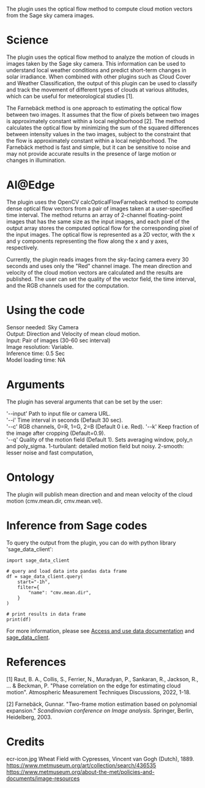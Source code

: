 The plugin uses the optical flow method to compute cloud motion vectors from the Sage sky camera images.

# Science
The plugin uses the optical flow method to analyze the motion of clouds in images taken by the Sage sky camera. This information can be used to understand local weather conditions and predict short-term changes in solar irradiance. When combined with other plugins such as Cloud Cover and Weather Classification, the output of this plugin can be used to classify and track the movement of different types of clouds at various altitudes, which can be useful for meteorological studies [1].

The Farnebäck method is one approach to estimating the optical flow between two images. It assumes that the flow of pixels between two images is approximately constant within a local neighborhood [2]. The method calculates the optical flow by minimizing the sum of the squared differences between intensity values in the two images, subject to the constraint that the flow is approximately constant within a local neighborhood. The Farnebäck method is fast and simple, but it can be sensitive to noise and may not provide accurate results in the presence of large motion or changes in illumination.
# AI@Edge
The plugin uses the OpenCV calcOpticalFlowFarneback method to compute dense optical flow vectors from a pair of images taken at a user-specified time interval. The method returns an array of 2-channel floating-point images that has the same size as the input images, and each pixel of the output array stores the computed optical flow for the corresponding pixel of the input images. The optical flow is represented as a 2D vector, with the x and y components representing the flow along the x and y axes, respectively.

Currently, the plugin reads images from the sky-facing camera every 30 seconds and uses only the "Red" channel image. The mean direction and velocity of the cloud motion vectors are calculated and the results are published. The user can set the quality of the vector field, the time interval, and the RGB channels used for the computation.

# Using the code
Sensor needed: Sky Camera  
Output: Direction and Velocity of mean cloud motion.  
Input: Pair of images (30-60 sec interval)  
Image resolution: Variable.  
Inference time: 0.5 Sec  
Model loading time: NA  

# Arguments
The plugin has several arguments that can be set by the user:

   '--input'     Path to input file or camera URL.  
   '--i'             Time interval in seconds (Default 30 sec).  
   '--c'            RGB channels, 0=R, 1=G, 2=B (Default 0 i.e. Red).
   '--k'            Keep fraction of the image after cropping (Default=0.9).  
   '--q'            Quality of the motion field (Default 1). Sets averaging window, poly_n and poly_sigma. 1-turbulant: detailed motion field but noisy. 2-smooth: lesser noise and fast computation,  


# Ontology
The plugin will publish mean direction and and mean velocity of the cloud motion (cmv.mean.dir, cmv.mean.vel).

# Inference from Sage codes
To query the output from the plugin, you can do with python library 'sage_data_client':
```
import sage_data_client

# query and load data into pandas data frame
df = sage_data_client.query(
    start="-1h",
    filter={
        "name": "cmv.mean.dir",
    }
)

# print results in data frame
print(df)
```
For more information, please see [Access and use data documentation](https://docs.sagecontinuum.org/docs/tutorials/accessing-data) and [sage_data_client](https://pypi.org/project/sage-data-client/).

# References
[1] Raut, B. A., Collis, S., Ferrier, N., Muradyan, P., Sankaran, R., Jackson, R., ... & Beckman, P. "Phase correlation on the edge for estimating cloud motion". Atmospheric Measurement Techniques Discussions, 2022, 1-18.

[2] Farnebäck, Gunnar. "Two-frame motion estimation based on polynomial expansion." _Scandinavian conference on Image analysis_. Springer, Berlin, Heidelberg, 2003.

# Credits
ecr-icon.jpg  Wheat Field with Cypresses, Vincent van Gogh (Dutch), 1889.  
https://www.metmuseum.org/art/collection/search/436535  
https://www.metmuseum.org/about-the-met/policies-and-documents/image-resources  



